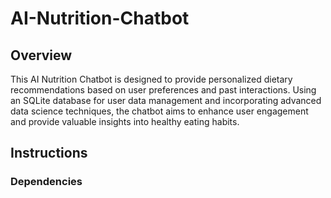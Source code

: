 # AI-Nutrition-Chatbot

## Overview
This AI Nutrition Chatbot is designed to provide personalized dietary recommendations based on user preferences and past interactions. 
Using an SQLite database for user data management and incorporating advanced data science techniques, the chatbot aims to enhance user engagement and provide valuable insights into healthy eating habits.
## Instructions

### Dependencies


